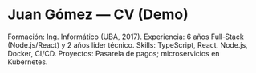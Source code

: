 
# Juan Gómez — CV (Demo)
Formación: Ing. Informático (UBA, 2017).
Experiencia: 6 años Full‑Stack (Node.js/React) y 2 años lider técnico.
Skills: TypeScript, React, Node.js, Docker, CI/CD.
Proyectos: Pasarela de pagos; microservicios en Kubernetes.
